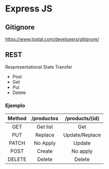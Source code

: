 # Express JS

## Gitignore

<https://www.toptal.com/developers/gitignore/>

## REST

Respresentational State Transfer

- Post
- Get
- Put
- Delete

### Ejemplo

|Method|/productos|/products/{id}|
|:----:|:--------:|:------------:|
|GET   |Get list  |Get           |
|PUT   |Replace   |Update/Replace|
|PATCH |No Apply  |Update        |
|POST  |Create    |No apply      |
|DELETE|Delete    |Delete        |
